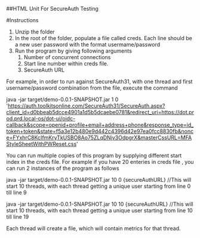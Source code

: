 ##HTML Unit For SecureAuth Testing

#Instructions

1. Unzip the folder
2. In the root of the folder, populate a file called creds. Each line should be a new user password with the format  usermame/password
3. Run the program by giving following arguments
	1. Number of concurrent connections
	2. Start line number within creds file.
	3. SecureAuth URL

For example, in order to run against SecureAuth31, with one thread and first username/password combination from the file, execute the command

java -jar target/demo-0.0.1-SNAPSHOT.jar 1 0 'https://auth.toolkitsonline.com/SecureAuth31/SecureAuth.aspx?client_id=d0bbeab5dcce4901a1d5b5dcaebe0781&redirect_uri=https://dot.prod.prd.local-os/dot-ui/oidc-callback&scope=openid+profile+email+address+phone&response_type=id_token+token&state=f5a3e12b480e9d442c4396d42e97ea0fcc8830fb&nonce=FYxhrC8KcIfmKryTkUSBO8Ao75ZLqDNjv3OdpgrX&masterCssURL=MFAStyleSheetWithPWReset.css'

You can run multiple copies of this program by supplying different start index in the creds file. For example if you have 20 enteries in creds file , you can run 2 instances of the program as follows

java -jar target/demo-0.0.1-SNAPSHOT.jar 10 0 {secureAuthURL} //This will start 10 threads, with each thread getting a unique user starting from line 0 till line 9

java -jar target/demo-0.0.1-SNAPSHOT.jar 10 10 {secureAuthURL} //This will start 10 threads, with each thread getting a unique user starting from line 10 till line 19

Each thread will create a file, which will contain metrics for that thread.

